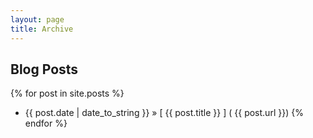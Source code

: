 ```yaml
---
layout: page
title: Archive
---
```


## Blog Posts

{% for post in site.posts %}
  * {{ post.date | date_to_string }} &raquo; [ {{ post.title }} ] ( {{ post.url }})
{% endfor %}
